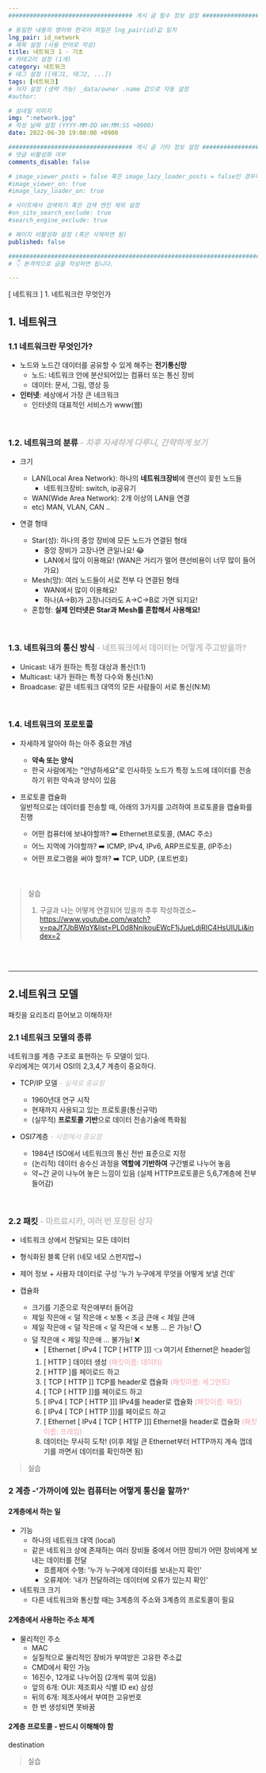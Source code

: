 ```yaml
---
################################### 게시 글 필수 정보 설정 ###################################

# 동일한 내용의 영어와 한국어 파일은 lng_pair(id)값 일치
lng_pair: id_network
# 제목 설정 (사용 언어로 작성)
title: 네트워크 1 - 기초
# 카테고리 설정 (1개)
category: 네트워크 
# 태그 설정 ([태그1, 태그2, ...])
tags: [네트워크] 
# 저자 설정 (생략 가능) _data/owner .name 값으로 자동 설정
#author: 

# 섬네일 이미지
img: ":network.jpg" 
# 작성 날짜 설정 (YYYY-MM-DD HH:MM:SS +0900)
date: 2022-06-30 19:00:00 +0900

################################### 게시 글 기타 정보 설정 ###################################
# 댓글 비활성화 여부
comments_disable: false

# image_viewer_posts = false 혹은 image_lazy_loader_posts = false인 경우에만 사용
#image_viewer_on: true
#image_lazy_loader_on: true

# 사이트에서 검색하기 혹은 검색 엔진 제외 설정 
#on_site_search_exclude: true
#search_engine_exclude: true

# 페이지 비활성화 설정 (혹은 삭제하면 됨)
published: false

##########################################################################################
# 👇 본격적으로 글을 작성하면 됩니다. 

---
```

<!-- outline-start -->
[ 네트워크 ] 1. 네트워크란 무엇인가

<!-- outline-end -->

## 1. 네트워크
### 1.1 네트워크란 무엇인가?
* 노드와 노드간 데이터를 공유할 수 있게 해주는 **전기통신망**
    * 노드: 네트워크 안에 분산되어있는 컴퓨터 또는 통신 장비
    * 데이터: 문서, 그림, 영상 등
* **인터넷**: 세상에서 가장 큰 네크워크
    * 인터넷의 대표적인 서비스가 www(웹)
    
<br>

### 1.2. 네트워크의 분류 <span style="color:#BFBFBF"> *- 차후 자세하게 다루니, 간략하게 보기* </span>
* 크기
    * LAN(Local Area Network): 하나의 **네트워크장비**에 랜선이 꽂힌 노드들
        * 네트워크장비: switch, ip공유기
    * WAN(Wide Area Network): 2개 이상의 LAN을 연결
    * etc) MAN, VLAN, CAN ..

* 연결 형태
    * Star(성): 하나의 중앙 장비에 모든 노드가 연결된 형태
        * 중앙 장비가 고장나면 큰일나요! 😂
        * LAN에서 많이 이용해요! (WAN은 거리가 멀어 랜선비용이 너무 많이 들어가요)
    * Mesh(망): 여러 노드들이 서로 전부 다 연결된 형태
        * WAN에서 많이 이용해요! 
        * 하나(A->B)가 고장나더라도 A->C->B로 가면 되지요!
    * 혼합형: **실제 인터넷은 Star과 Mesh를 혼합해서 사용해요!** 

<br>

### 1.3. 네트워크의 통신 방식 <span style="color:#BFBFBF">- 네트워크에서 데이터는 어떻게 주고받을까?</span>
* Unicast: 내가 원하는 특정 대상과 통신(1:1) 
* Multicast: 내가 원하는 특정 다수와 통신(1:N)
* Broadcase: 같은 네트워크 대역의 모든 사람들이 서로 통신(N:M)

<br>

### 1.4. 네트워크의 포로토콜
* 자세하게 알아야 하는 아주 중요한 개념
    * **약속 또는 양식**
    * 한국 사람에게는 "안녕하세요"로 인사하듯 노드가 특정 노드에 데이터를 전송하기 위한 약속과 양식이 있음

* 프로토콜 캡슐화  
    일반적으로는 데이터를 전송할 때, 아래의 3가지를 고려하여 프로토콜을 캡슐화를 진행
    * 어떤 컴퓨터에 보내야할까? ➡️ Ethernet프로토콜, (MAC 주소)
    * 어느 지역에 가야할까? ➡️ ICMP, IPv4, IPv6, ARP프로토콜, (IP주소)
    * 어떤 프로그램을 써야 할까? ➡️ TCP, UDP, (포트번호)

<br>

> 실습
>  1. 구글과 나는 어떻게 연결되어 있을까
>  추후 작성하겠소~ 
> https://www.youtube.com/watch?v=paJf7JbBWqY&list=PL0d8NnikouEWcF1jJueLdjRIC4HsUlULi&index=2

<br>
<br>
<hr>

## 2.네트워크 모델
패킷을 요리조리 뜯어보고 이해하자!

### 2.1 네트워크 모델의 종류
네트워크를 계층 구조로 표현하는 두 모델이 있다. <br>
우리에게는 여기서 OSI의 2,3,4,7 계층이 중요하다. 

* TCP/IP 모델 <span style="color:#BFBFBF"> *- 실제로 중요함* </span>
    * 1960년대 연구 시작
    * 현재까지 사용되고 있는 프로토콜(통신규약)
    * (실무적) **프로토콜 기반**으로 데이터 전송기술에 특화됨

* OSI7계층 <span style="color:#BFBFBF"> *- 시험에서 중요함* </span>
    * 1984년 ISO에서 네트워크의 통신 전반 표준으로 지정
    * (논리적) 데이터 송수신 과정을 **역할에 기반하여** 구간별로 나누어 놓음
    * 약~간 굳이 나누어 놓은 느낌이 있음 (실제 HTTP프로토콜은 5,6,7계층에 전부 들어감)   

<br>

### 2.2 패킷 <span style="color:#BFBFBF">- 마트료시카, 여러 번 포장된 상자</span>
* 네트워크 상에서 전달되는 모든 데이터
* 형식화된 블록 단위 (네모 네모 스펀지밥~)
* 제어 정보 + 사용자 데이터로 구성 '누가 누구에게 무엇을 어떻게 보낼 건데'
  
* 캡슐화
    * 크기를 기준으로 작은애부터 들어감
    * 제일 작은애 < 덜 작은애 < 보통 < 조금 큰애 < 제일 큰애
    * 제일 작은애 < 덜 작은애 < 덜 작은애 < 보통 ... 은 가능! ⭕
    * 덜 작은애 < 제일 작은애 ... 불가능! ❌
        * [ Ethernet [ IPv4 [ TCP [ HTTP ]]] 👈 여기서 Ethernet은 header임
        1. [ HTTP ] 데이터 생성 <span style="color:#F2A3B1">(패킷이름: 데이터)</span>
        2. [ HTTP ]를 페이로드 하고
        2. [ TCP [ HTTP ]] TCP를 header로 캡슐화  <span style="color:#F2A3B1">(패킷이름: 세그먼트)</span>
        3. [ TCP [ HTTP ]]를 페이로드 하고
        3. [ IPv4 [ TCP [ HTTP ]]] IPv4를 header로 캡슐화  <span style="color:#F2A3B1">(패킷이름: 패킷)</span>
        4. [ IPv4 [ TCP [ HTTP ]]]를 페이로드 하고
        4. [ Ethernet [ IPv4 [ TCP [ HTTP ]]] Ethernet을 header로 캡슐화 <span style="color:#F2A3B1">(패킷이름: 프레임)</span>
        5. 데이터는 무사히 도착! (이후 제일 큰 Ethernet부터 HTTP까지 계속 껍데기를 까면서 데이터를 확인하면 됨)

> 실습

### 2 계층 -'가까이에 있는 컴퓨터는 어떻게 통신을 할까?'
#### 2계층에서 하는 일
* 기능
    * 하나의 네트워크 대역 (local)
    * 같은 네트워크 상에 존재하는 여러 장비들 중에서 어떤 장비가 어떤 장비에게 보내는 데이터를 전달
        * 흐름제어 수행: '누가 누구에게 데이터를 보내는지 확인' 
        * 오류제어: '내가 전달하려는 데이터에 오류가 있는지 확인'
* 네트워크 크기
    * 다른 네트워크와 통신할 때는 3계층의 주소와 3계층의 프로토콜이 필요

#### 2계층에서 사용하는 주소 체계 
* 물리적인 주소
    * MAC
    * 실질적으로 물리적인 장비가 부여받은 고유한 주소값
    * CMD에서 확인 가능
    * 16진수, 12개로 나누어짐 (2개씩 묶여 있음)
    * 앞의 6개: OUI: 제조회사 식별 ID ex) 삼성
    * 뒤의 6개: 제조사에서 부여한 고유번호
    * 한 번 생성되면 못바꿈

#### 2계층 프로토콜 - 반드시 이해해야 함
destination 


> 실습